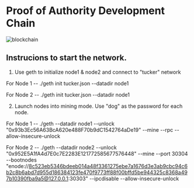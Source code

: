 # Proof of Authority Development Chain


![blockchain](https://www.paymentsjournal.com/wp-content/uploads/2020/03/1027-scaled.jpg)


## Instrucions to start the network.


1. Use geth to initialize node1 & node2 and connect to "tucker" network
  
 For Node 1 
  --       ./geth init tucker.json --datadir node1
  
  For Node 2
  --       ./geth init tucker.json --datadir node1
         
2. Launch nodes into mining mode. Use "dog" as the password for each node.

 For Node 1 
 --       ./geth --datadir node1 --unlock "0x93b3Ec56A63BcA620e488F70b9dC1542764aDe19" --mine --rpc --allow-insecure-unlock
 
 For Node 2
 --       ./geth --datadir node2 --unlock "0x952E5A1fA4d7E0c7E2283E121772585677576448" --mine --port 30304 --bootnodes "enode://8c523eb5346bdeeb014a48f3361275ebe7a1676d3e3ab9cbc94c6b2c8b6abd7d955d186384123fe470f9773ff88f00bffd5be944325c8368a497b10390fba9a5@127.0.0.1:30303" --ipcdisable --allow-insecure-unlock




